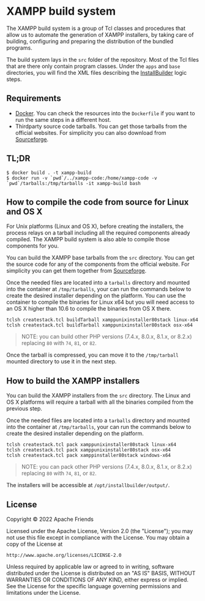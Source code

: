 # XAMPP build system

The XAMPP build system is a group of Tcl classes and procedures that allow us to automate the generation of XAMPP installers, by taking care of building, configuring and preparing the distribution of the bundled programs.

The build system lays in the `src` folder of the repository. Most of the Tcl files that are there only contain program classes. Under the `apps` and `base` directories, you will find the XML files describing the [InstallBuilder](https://installbuilder.com) logic steps.

## Requirements

- [Docker](https://www.docker.com/products/docker-desktop/). You can check the resources into the `Dockerfile` if you want to run the same steps in a different host.
- Thirdparty source code tarballs. You can get those tarballs from the official websites. For simplicity you can also download from [Sourceforge](https://sourceforge.net/projects/xampp/files/thirdparties/).

## TL;DR

```
$ docker build . -t xampp-build
$ docker run -v `pwd`/../xampp-code:/home/xampp-code -v `pwd`/tarballs:/tmp/tarballs -it xampp-build bash
```

## How to compile the code from source for Linux and OS X

For Unix platforms (Linux and OS X), before creating the installers, the process relays on a tarball including all the required components already compiled. The XAMPP build system is also able to compile those components for you.

You can build the XAMPP base tarballs from the `src` directory. You can get the source code for any of the components from the official website. For simplicity you can get them together from [Sourceforge](https://sourceforge.net/projects/xampp/files/thirdparties/).

Once the needed files are located into a `tarballs` directory and mounted into the container at `/tmp/tarballs`, your can run the commands below to create the desired installer depending on the platform. You can use the container to compile the binaries for Linux x64 but you will need access to an OS X higher than 10.6 to compile the binaries from OS X there.

```
tclsh createstack.tcl buildTarball xamppunixinstaller80stack linux-x64
tclsh createstack.tcl buildTarball xamppunixinstaller80stack osx-x64
```

> NOTE: you can build other PHP versions (7.4.x, 8.0.x, 8.1.x, or 8.2.x) replacing `80` with `74`, `81`, or `82`.

Once the tarball is compressed, you can move it to the `/tmp/tarball` mounted directory to use it in the next step.

## How to build the XAMPP installers

You can build the XAMPP installers from the `src` directory. The Linux and OS X platforms will require a tarball with all the binaries compiled from the previous step.

Once the needed files are located into a `tarballs` directory and mounted into the container at `/tmp/tarballs`, your can run the commands below to create the desired installer depending on the platform.

```
tclsh createstack.tcl pack xamppunixinstaller80stack linux-x64
tclsh createstack.tcl pack xamppunixinstaller80stack osx-x64
tclsh createstack.tcl pack xamppinstaller80stack windows-x64
```

> NOTE: you can pack other PHP versions (7.4.x, 8.0.x, 8.1.x, or 8.2.x) replacing `80` with `74`, `81`, or `82`.

The installers will be accessible at `/opt/installbuilder/output/`.

## License


Copyright &copy; 2022 Apache Friends

Licensed under the Apache License, Version 2.0 (the "License");
you may not use this file except in compliance with the License.
You may obtain a copy of the License at

    http://www.apache.org/licenses/LICENSE-2.0

Unless required by applicable law or agreed to in writing, software
distributed under the License is distributed on an "AS IS" BASIS,
WITHOUT WARRANTIES OR CONDITIONS OF ANY KIND, either express or implied.
See the License for the specific language governing permissions and
limitations under the License.

